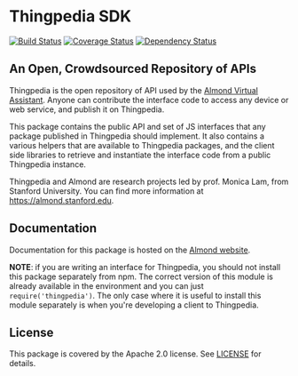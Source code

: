 # Thingpedia SDK

[![Build Status](https://travis-ci.org/stanford-oval/thingpedia-api.svg?branch=master)](https://travis-ci.org/stanford-oval/thingpedia-api) [![Coverage Status](https://coveralls.io/repos/github/stanford-oval/thingpedia-api/badge.svg?branch=master)](https://coveralls.io/github/stanford-oval/thingpedia-api?branch=master) [![Dependency Status](https://david-dm.org/stanford-oval/thingpedia-api/status.svg)](https://david-dm.org/stanford-oval/thingpedia-api)

## An Open, Crowdsourced Repository of APIs

Thingpedia is the open repository of API used by the [Almond Virtual Assistant](https://almond.stanford.edu).
Anyone can contribute the interface code to access any device or web service, and publish it on Thingpedia.

This package contains the public API and set of JS interfaces
that any package published in Thingpedia should implement.
It also contains a various helpers that are available to Thingpedia packages,
and the client side libraries to retrieve and
instantiate the interface code from a public Thingpedia instance.

Thingpedia and Almond are research projects led by prof. Monica Lam,
from Stanford University.  You can find more information at
<https://almond.stanford.edu>.

## Documentation

Documentation for this package is hosted on the [Almond website](https://almond.stanford.edu/thingpedia/developers).

**NOTE**: if you are writing an interface for Thingpedia, you should not install this package separately from npm.
The correct version of this module is already available in the environment and you can just `require('thingpedia')`.
The only case where it is useful to install this module separately is when you're developing
a client to Thingpedia.

## License

This package is covered by the Apache 2.0 license. See [LICENSE](LICENSE) for details.

